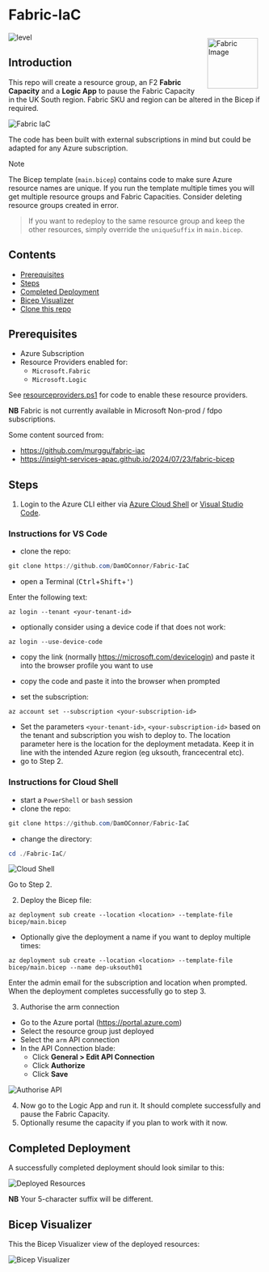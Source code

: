 # Fabric-IaC

<img src="images/Fabric_256.svg" alt="Fabric Image" style="margin: 10px;" width="100" align="right"/>

![level](https://img.shields.io/badge/Microsoft%20Fabric-IaC-green)

## Introduction

This repo will create a resource group, an F2 **Fabric Capacity** and a **Logic App** to pause the Fabric Capacity in the UK South region.  Fabric SKU and region can be altered in the Bicep if required.

![Fabric IaC](images/fabriciac.png)

The code has been built with external subscriptions in mind but could be adapted for any Azure subscription.

> [!NOTE]
> The Bicep template (`main.bicep`) contains code to make sure Azure resource names are unique.  If you run the template multiple times you will get multiple resource groups and Fabric Capacities.  Consider deleting resource groups created in error.  

> If you want to redeploy to the same resource group and keep the other resources, simply override the `uniqueSuffix` in `main.bicep`.


## Contents
- [Prerequisites](#Prerequisites)
- [Steps](#Steps)
- [Completed Deployment](#Completed%20Deployment)
- [Bicep Visualizer](#Bicep%20Visualizer)
- [Clone this repo](#Clone%20this%20repo)


## Prerequisites
- Azure Subscription
- Resource Providers enabled for:
  - `Microsoft.Fabric`
  - `Microsoft.Logic`

See [resourceproviders.ps1](utils/resourceproviders.ps1) for code to enable these resource providers.

**NB** Fabric is not currently available in Microsoft Non-prod / fdpo subscriptions.

Some content sourced from:  
- https://github.com/murggu/fabric-iac
- https://insight-services-apac.github.io/2024/07/23/fabric-bicep

## Steps

1. Login to the Azure CLI either via [Azure Cloud Shell](https://azure.microsoft.com/en-us/get-started/azure-portal/cloud-shell/) or [Visual Studio Code](https://learn.microsoft.com/en-us/cli/azure/authenticate-azure-cli).


### Instructions for VS Code
- clone the repo:
```PowerShell
git clone https://github.com/DamOConnor/Fabric-IaC
```
  - open a Terminal (<kbd>Ctrl</kbd>+<kbd>Shift</kbd>+<kbd>'</kbd>)

Enter the following text:

```
az login --tenant <your-tenant-id>
```

- optionally consider using a device code if that does not work:
```
az login --use-device-code
```

- copy the link (normally https://microsoft.com/devicelogin) and paste it into the browser profile you want to use
- copy the code and paste it into the browser when prompted


- set the subscription:

```
az account set --subscription <your-subscription-id>
```

- Set the parameters `<your-tenant-id>`, `<your-subscription-id>` based on the tenant and subscription you wish to deploy to.  The location parameter here is the location for the deployment metadata.  Keep it in line with the intended Azure region (eg uksouth, francecentral etc).
- go to Step 2.

### Instructions for Cloud Shell

- start a `PowerShell` or `bash` session
- clone the repo:
```PowerShell
git clone https://github.com/DamOConnor/Fabric-IaC
```
  - change the directory:
```PowerShell
cd ./Fabric-IaC/
```  

![Cloud Shell](images/cloudshell.png)

Go to Step 2.


2. Deploy the Bicep file:

```
az deployment sub create --location <location> --template-file bicep/main.bicep
```

- Optionally give the deployment a name if you want to deploy multiple times:
```
az deployment sub create --location <location> --template-file bicep/main.bicep --name dep-uksouth01
```

Enter the admin email for the subscription and location when prompted.  When the deployment completes successfully go to step 3.

3. Authorise the arm connection
- Go to the Azure portal (https://portal.azure.com)
- Select the resource group just deployed
- Select the `arm` API connection
- In the API Connection blade:
  - Click **General > Edit API Connection**
  - Click **Authorize**
  - Click **Save**

![Authorise API](images/authoriseapi.png)

4. Now go to the Logic App and run it.  It should complete successfully and pause the Fabric Capacity.
5. Optionally resume the capacity if you plan to work with it now.


## Completed Deployment
A successfully completed deployment should look similar to this:

![Deployed Resources](images/deployedresources.png)

**NB** Your 5-character suffix will be different.

## Bicep Visualizer
This the Bicep Visualizer view of the deployed resources:

![Bicep Visualizer](images/bicepvisualizer.png)
